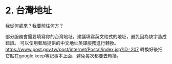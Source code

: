 # 2. 台灣地址

我從何處來？我要前往何方？

部分服務會需要填寫你的台灣地址，建議填寫英文格式的地址，避免因為缺字造成錯誤。
可以使用郵局提供的中文地址英譯服務進行轉換。
https://www.post.gov.tw/post/internet/Postal/index.jsp?ID=207
轉換好後把它貼在google keep等記事本上面，避免每次都要去轉換。